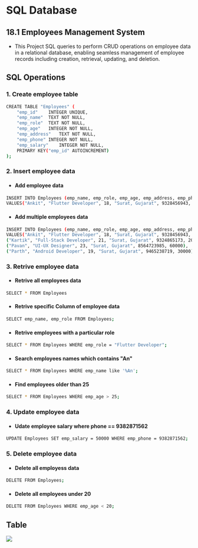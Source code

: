 # SQL Database
## 18.1 Employees Management System

-  This Project SQL queries to perform CRUD operations on employee data in a relational database, enabling seamless management of employee records including creation, retrieval, updating, and deletion.

## SQL Operations
### 1. Create employee table

```bash
CREATE TABLE "Employees" (
	"emp_id"	INTEGER UNIQUE,
	"emp_name"	TEXT NOT NULL,
	"emp_role"	TEXT NOT NULL,
	"emp_age"	INTEGER NOT NULL,
	"emp_address"	TEXT NOT NULL,
	"emp_phone"	INTEGER NOT NULL,
	"emp_salary"	INTEGER NOT NULL,
	PRIMARY KEY("emp_id" AUTOINCREMENT)
);
```

### 2. Insert employee data
- #### Add employee data

```bash
INSERT INTO Employees (emp_name, emp_role, emp_age, emp_address, emp_phone)
VALUES("Ankit", "Flutter Developer", 18, "Surat, Gujarat", 9328456943, 30000);
```

- #### Add multiple employees data

```bash
INSERT INTO Employees (emp_name, emp_role, emp_age, emp_address, emp_phone) 
VALUES("Ankit", "Flutter Developer", 18, "Surat, Gujarat", 9328456943, 40000),
("Kartik", "Full-Stack Developer", 21, "Surat, Gujarat", 9324865173, 20000),
("Pavan", "UI-UX Designer", 23, "Surat, Gujarat", 8564723985, 60000),
("Parth", "Android Developer", 19, "Surat, Gujarat", 9465238719, 30000);
```

### 3. Retrive employee data
- #### Retrive all employees data

```bash
SELECT * FROM Employees
```

- #### Retrive specific Column of employee data

```bash
SELECT emp_name, emp_role FROM Employees;
```

- #### Retrive employees with a particular role
  
```bash
SELECT * FROM Employees WHERE emp_role = "Flutter Developer";
```

- #### Search employees names which contains "An"
```bash
SELECT * FROM Employees WHERE emp_name like '%An';
```

- #### Find employees older than 25
```bash
SELECT * FROM Employees WHERE emp_age > 25;
```

### 4. Update employee data

- #### Udate employee salary where phone == 9382871562
```bash
UPDATE Employees SET emp_salary = 50000 WHERE emp_phone = 9382871562;
```

### 5. Delete employee data

- #### Delete all employess data
```bash
DELETE FROM Employees;
```

- #### Delete all employees under 20
```bash
DELETE FROM Employees WHERE emp_age < 20;
```

## Table
<img src="https://github.com/user-attachments/assets/36a3909c-e6a7-49f7-980c-70eb840b80f9"/>
